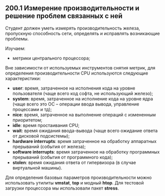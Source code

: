## 200.1 Измерение производительности и решение проблем связанных с нейСтудент должен уметь измерять производительность железа, пропускную способность сети, определять и исправлять возникающие проблемы.
Изучаем:

*  метрики центрального процессора;Вне зависимости от используемых инструментов снятия метрик, для определения производительности CPU используются следующие характеристики:
*  **user**: время, затраченное на исполнения кода на уровне пользователя (чаще всего код софта, не использующий железо);
*  **system**: время, затраченное на исполнение кода на уровне ядра (чаще всего это ОС – операции ввода вывода, управление процессами и тд);
*  **nice**: время, затраченное на выполнение операций с измененным приоритетом;
*  **idle**: время простаивания CPU;
*  **wait**: время ожидания ввода-вывода (чаще всего ожидание ответа от дисковой подсистемы);
*  **hardware interrupts**: время затраченное на обработку аппаратных прерываний (события от железа);
*  **software interrupts**: время затраченное на обработку программных прерываний (события от программного кода);
*  **stolen**: время ожидания ответа от гипервизора (в случае виртуальной машины).Для определения базовых параметров производительности можно использовать утилиты **vmstat**, **top** и модный **htop**. Для тестовой загрузки процессора мы использовали пакет **stress**.